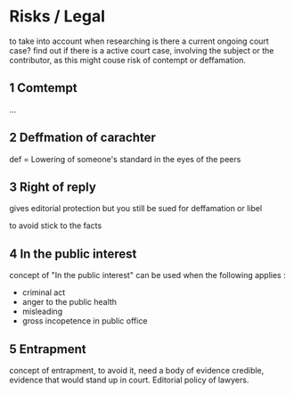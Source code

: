 # Risks / Legal


to take into account when researching
is there a current ongoing court case?
find out if there is a active court case,  involving the subject or the contributor, as this might couse risk of contempt or deffamation.

## 1 Comtempt 
...

## 2 Deffmation of carachter
def = Lowering of someone's standard in the eyes of the peers

## 3 Right of reply
gives editorial protection but you still be sued for deffamation or libel

to avoid stick to the facts

## 4 In the public interest
concept of "In the public interest" can be used when the following applies :
- criminal act
- anger to the public health 
- misleading 
- gross incopetence in public office

## 5 Entrapment 
concept of entrapment, to avoid it, need a body of evidence credible, evidence that would stand up in court. 
Editorial policy of lawyers.